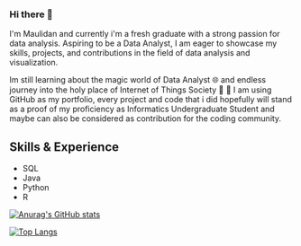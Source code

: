 ### Hi there 👋
I'm Maulidan and currently i'm a fresh graduate with a strong passion for data analysis. Aspiring to be a Data Analyst, I am eager to showcase my skills, projects, and contributions in the field of data analysis and visualization.

Im still learning about the magic world of Data Analyst 🌐 and endless journey into the holy place of Internet of Things Society 🎇
🔭 I am using GitHub as my portfolio, every project and code that i did hopefully will stand as a proof of my proficiency as Informatics Undergraduate Student and maybe can also be considered as contribution for the coding community.

## Skills & Experience
* SQL
* Java
* Python
* R


[![Anurag's GitHub stats](https://github-readme-stats.vercel.app/api?username=MaulidanAziz)](https://github.com/anuraghazra/github-readme-stats)

[![Top Langs](https://github-readme-stats.vercel.app/api/top-langs/?username=MaulidanAziz&size_weight=0.5&count_weight=0.5)](https://github.com/anuraghazra/github-readme-stats)

<!--
**MaulidanAziz/MaulidanAziz** is a ✨ _special_ ✨ repository because its `README.md` (this file) appears on your GitHub profile.

Here are some ideas to get you started:

- 🔭 I’m currently working on ...
- 🌱 I’m currently learning ...
- 👯 I’m looking to collaborate on ...
- 🤔 I’m looking for help with ...
- 💬 Ask me about ...
- 📫 How to reach me: ...
- 😄 Pronouns: ...
- ⚡ Fun fact: ...
-->
